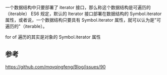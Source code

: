 一个数据结构中只要部署了 iterator 接口，那么称这个数据结构是可遍历的（iterable）
ES6 规定，默认的 Iterator 接口部署在数据结构的 Symbol.iterator 属性，或者说，一个数据结构只要具有 Symbol.iterator 属性，就可以认为是"可遍历的"（iterable）。

for of 遍历的其实是对象的 Symbol.iterator 属性
## 参考
https://github.com/mqyqingfeng/Blog/issues/90